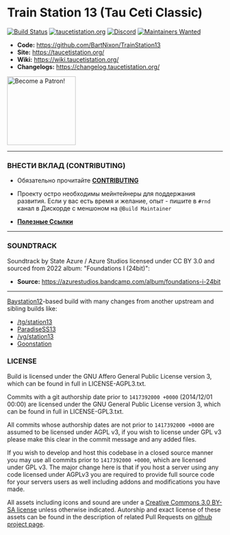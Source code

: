 # Train Station 13 (Tau Ceti Classic)

[![Build Status](https://github.com/TauCetiStation/TauCetiClassic/workflows/CI%20Suite/badge.svg)](https://github.com/TauCetiStation/TauCetiClassic/actions?query=workflow%3A%22CI+Suite%22)
[![taucetistation.org](https://img.shields.io/badge/site-taucetistation.org-blue.svg)](http://taucetistation.org/)
[![Discord](https://discordapp.com/api/guilds/401030271417188353/widget.png)](https://discord.gg/YCWRjkb)
[![Maintainers Wanted](https://img.shields.io/badge/maintainers-wanted-red.svg?style=flat)](https://github.com/TauCetiStation/TauCetiClassic)

* **Code:** https://github.com/BartNixon/TrainStation13
* **Site:** https://taucetistation.org/
* **Wiki:** https://wiki.taucetistation.org/
* **Changelogs:** https://changelog.taucetistation.org/

<a href="https://patreon.com/tauceti"><img src="https://c5.patreon.com/external/logo/become_a_patron_button@2x.png" alt="Become a Patron!" width="160" /></a>

---

### ВНЕСТИ ВКЛАД (CONTRIBUTING)

- Обязательно прочитайте **[CONTRIBUTING](https://github.com/TauCetiStation/TauCetiClassic/blob/master/.github/CONTRIBUTING.md)**

- Проекту остро необходимы мейнтейнеры для поддержания развития. Если у вас есть время и желание, опыт - пишите в ``#rnd`` канал в Дискорде с меншоном на ``@Build Maintainer``

- **[Полезные Ссылки](https://github.com/TauCetiStation/TauCetiClassic/blob/master/.github/wiki/WIKI_LINKS.md)**

---

### SOUNDTRACK
Soundtrack by State Azure / Azure Studios licensed under CC BY 3.0 and sourced from 2022 album: "Foundations I (24bit)":

* **Source:** https://azurestudios.bandcamp.com/album/foundations-i-24bit

---

[Baystation12](https://bay.ss13.me)-based build with many changes from another upstream and sibling builds like:
* [/tg/station13](https://tgstation13.org)
* [ParadiseSS13](https://paradisestation.org)
* [/vg/station13](http://ss13.moe)
* [Goonstation](https://goonhub.com)


### LICENSE
Build is licensed under the GNU Affero General Public License version 3, which can be found in full in LICENSE-AGPL3.txt.

Commits with a git authorship date prior to `1417392000 +0000` (2014/12/01 00:00) are licensed under the GNU General Public License version 3, which can be found in full in LICENSE-GPL3.txt.

All commits whose authorship dates are not prior to `1417392000 +0000` are assumed to be licensed under AGPL v3, if you wish to license under GPL v3 please make this clear in the commit message and any added files.

If you wish to develop and host this codebase in a closed source manner you may use all commits prior to `1417392000 +0000`, which are licensed under GPL v3.  The major change here is that if you host a server using any code licensed under AGPLv3 you are required to provide full source code for your servers users as well including addons and modifications you have made.

All assets including icons and sound are under a [Creative Commons 3.0 BY-SA license](https://creativecommons.org/licenses/by-sa/3.0/) unless otherwise indicated. Autorship and exact license of these assets can be found in the description of related Pull Requests on [github project page](https://github.com/TauCetiStation/TauCetiClassic/pulls?q=is%3Apr+is%3Amerged).
